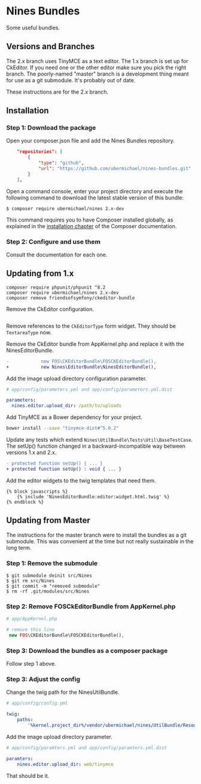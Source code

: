 Nines Bundles
=============

Some useful bundles.

Versions and Branches
---------------------

The 2.x branch uses TinyMCE as a text editor. The 1.x branch is set up for 
CkEditor. If you need one or the other editor make sure you pick the right 
branch. The poorly-named "master" branch is a development thing meant
for use as a git submodule. It's probably out of date.

These instructions are for the 2.x branch.

Installation
------------

### Step 1: Download the package

Open your composer.json file and add the Nines Bundles repository.

```json
    "repositories": [
        {
            "type": "github",
            "url": "https://github.com/ubermichael/nines-bundles.git"
        }
    ],

```

Open a command console, enter your project directory and execute the
following command to download the latest stable version of this bundle:

```console
$ composer require ubermichael/nines 2.x-dev
   ```

This command requires you to have Composer installed globally, as explained
in the [installation chapter](https://getcomposer.org/doc/00-intro.md)
of the Composer documentation.

### Step 2: Configure and use them

Consult the documentation for each one.

Updating from 1.x
-----------------

```shell
composer require phpunit/phpunit ^8.2
composer require ubermichael/nines 2.x-dev
composer remove friendsofsymfony/ckeditor-bundle
```

Remove the CkEditor configuration.

```yaml

```

Remove references to the ``CkEditorType`` form widget. They should be ``TextareaType`` now.

Remove the CkEditor bundle from AppKernel.php and replace it with the NinesEditorBundle.

```diff
-            new FOS\CKEditorBundle\FOSCKEditorBundle(),
+            new Nines\EditorBundle\NinesEditorBundle(),
```

Add the image upload directory configuration parameter.

```yaml
# app/config/parameters.yml and app/config/parameters.yml.dist

parameters:
  nines.editor.upload_dir: /path/to/uploads
```

Add TinyMCE as a Bower dependency for your project.

```bash
bower install --save "tinymce-dist#^5.0.2"
```

Update any tests which extend ``Nines\UtilBundle\Tests\Util\BaseTestCase``. The setUp() function
changed in a backward-incompatible way between versions 1.x and 2.x.

```diff
- protected function setUp() { ... }
+ protected function setUp() : void { ... }
```

Add the editor widgets to the twig templates that need them.

```twig
{% block javascripts %}
	{% include 'NinesEditorBundle:editor:widget.html.twig' %}
{% endblock %}
```


Updating from Master
--------------------

The instructions for the master branch were to install the bundles as a git 
submodule. This was convenient at the time but not really sustainable in the
long term.

### Step 1: Remove the submodule

```console
$ git submodule deinit src/Nines
$ git rm src/Nines
$ git commit -m "removed submodule"
$ rm -rf .git/modules/src/Nines
```

### Step 2: Remove FOSCkEditorBundle from AppKernel.php

```php
# app/AppKernel.php

# remove this line
 new FOS\CKEditorBundle\FOSCKEditorBundle(),
```

### Step 3: Download the bundles as a composer package

Follow step 1 above.

### Step 3: Adjust the config

Change the twig path for the NinesUtilBundle.

```yaml
# app/config/config.yml

twig:
    paths:
        '%kernel.project_dir%/vendor/ubermichael/nines/UtilBundle/Resources/views': NinesUtilBundle
```

Add the image upload directory parameter.

```yaml
# app/config/paramters.yml and app/config/paramters.yml.dist

paramters:
    nines.editor.upload_dir: web/tinymce
```

That should be it.

